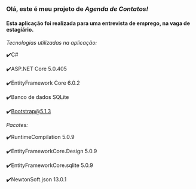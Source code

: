 ### Olá, este é meu projeto de ***Agenda de Contatos!***
#### Esta aplicação foi realizada para uma entrevista de emprego, na vaga de estagiário.

_Tecnologias utilizadas na aplicação:_

✔️C#

✔️ASP.NET Core 5.0.405

✔️EntityFramework Core 6.0.2

✔️Banco de dados SQLite

✔️Bootstrap@5.1.3

_Pacotes:_

✔️RuntimeCompilation 5.0.9

✔️EntityFrameworkCore.Design 5.0.9

✔️EntityFrameworkCore.sqlite 5.0.9

✔️NewtonSoft.json 13.0.1
